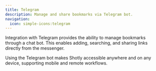 ```yaml
---
title: Telegram
description: Manage and share bookmarks via Telegram bot.
navigation:
  icon: simple-icons:telegram
---
```


Integration with Telegram provides the ability to manage bookmarks through a chat bot. This enables adding, searching, and sharing links directly from the messenger.

Using the Telegram bot makes Shotly accessible anywhere and on any device, supporting mobile and remote workflows.
